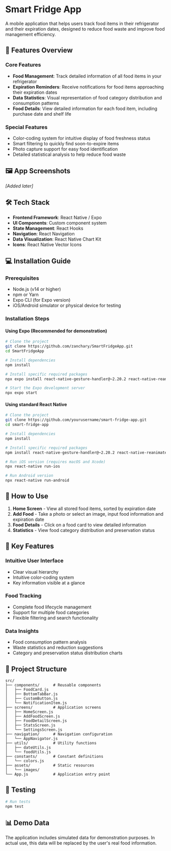 # Smart Fridge App

A mobile application that helps users track food items in their refrigerator and their expiration dates, designed to reduce food waste and improve food management efficiency.

## 📱 Features Overview

### Core Features
* **Food Management**: Track detailed information of all food items in your refrigerator
* **Expiration Reminders**: Receive notifications for food items approaching their expiration dates
* **Data Statistics**: Visual representation of food category distribution and consumption patterns
* **Food Details**: View detailed information for each food item, including purchase date and shelf life

### Special Features
* Color-coding system for intuitive display of food freshness status
* Smart filtering to quickly find soon-to-expire items
* Photo capture support for easy food identification
* Detailed statistical analysis to help reduce food waste

## 🖼️ App Screenshots
*[Added later]*

## 🛠 Tech Stack
* **Frontend Framework**: React Native / Expo
* **UI Components**: Custom component system
* **State Management**: React Hooks
* **Navigation**: React Navigation
* **Data Visualization**: React Native Chart Kit
* **Icons**: React Native Vector Icons

## 💻 Installation Guide

### Prerequisites
* Node.js (v14 or higher)
* npm or Yarn
* Expo CLI (for Expo version)
* iOS/Android simulator or physical device for testing

### Installation Steps

#### Using Expo (Recommended for demonstration)

```bash
# Clone the project
git clone https://github.com/zanchary/SmartFridgeApp.git
cd SmartFridgeApp

# Install dependencies
npm install

# Install specific required packages
npx expo install react-native-gesture-handler@~2.20.2 react-native-reanimated@~3.16.1 react-native-safe-area-context@4.12.0 react-native-screens@~4.4.0 react-native-image-picker @react-native-community/datetimepicker

# Start the Expo development server
npx expo start
```

#### Using standard React Native

```bash
# Clone the project
git clone https://github.com/yourusername/smart-fridge-app.git
cd smart-fridge-app

# Install dependencies
npm install

# Install specific required packages
npm install react-native-gesture-handler@~2.20.2 react-native-reanimated@~3.16.1 react-native-safe-area-context@4.12.0 react-native-screens@~4.4.0 react-native-image-picker @react-native-community/datetimepicker

# Run iOS version (requires macOS and Xcode)
npx react-native run-ios

# Run Android version
npx react-native run-android
```

## 📱 How to Use
1. **Home Screen** - View all stored food items, sorted by expiration date
2. **Add Food** - Take a photo or select an image, input food information and expiration date
3. **Food Details** - Click on a food card to view detailed information
4. **Statistics** - View food category distribution and preservation status

## 🌟 Key Features

### Intuitive User Interface
* Clear visual hierarchy
* Intuitive color-coding system
* Key information visible at a glance

### Food Tracking
* Complete food lifecycle management
* Support for multiple food categories
* Flexible filtering and search functionality

### Data Insights
* Food consumption pattern analysis
* Waste statistics and reduction suggestions
* Category and preservation status distribution charts

## 🔄 Project Structure

```
src/
├── components/      # Reusable components
│   ├── FoodCard.js
│   ├── BottomTabBar.js
│   ├── CustomButton.js
│   └── NotificationItem.js
├── screens/         # Application screens
│   ├── HomeScreen.js
│   ├── AddFoodScreen.js
│   ├── FoodDetailScreen.js
│   ├── StatsScreen.js
│   └── SettingsScreen.js
├── navigation/      # Navigation configuration
│   └── AppNavigator.js
├── utils/           # Utility functions
│   ├── dateUtils.js
│   └── foodUtils.js
├── constants/       # Constant definitions
│   └── colors.js
├── assets/          # Static resources
│   └── images/
└── App.js           # Application entry point
```

## 🧪 Testing

```bash
# Run tests
npm test
```

## 📊 Demo Data
The application includes simulated data for demonstration purposes. In actual use, this data will be replaced by the user's real food information.